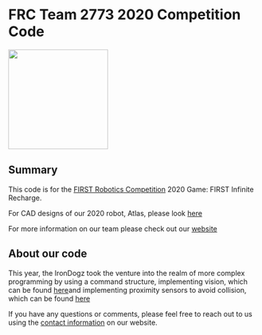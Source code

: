 # FRC Team 2773 2020 Competition Code

<img src="https://github.com/IronDogz2773/images/blob/master/IMG_1741.png" width =200>

## Summary
This code is for the [FIRST Robotics Competition](http://www.firstinspires.org/robotics/frc) 2020 Game: FIRST Infinite Recharge. 

For CAD designs of our 2020 robot, Atlas, please look [here](https://www.youtube.com)

For more information on our team please check out our [website](http://www.team2773.org)

## About our code
This year, the IronDogz took the venture into the realm of more complex programming by using a command structure, implementing vision, which can be found [here](https://github.com/IronDogz2773/MultiCamera2020)and implementing proximity sensors to avoid collision, which can be found [here](https://github.com/IronDogz2773/Distance-Sensor-Arduino)

If you have any questions or comments, please feel free to reach out to us using the [contact information](http://www.team2773.org/client/social.html) on our website.

